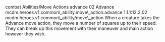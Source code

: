 <ability>
  <metadata>
    <class>combat</class>
    <file_dpath>Abilities/Move Actions</file_dpath>
    <item_id>advance</item_id>
    <item_index>02</item_index>
    <item_name>Advance</item_name>
    <scc>mcdm.heroes.v1:common\_ability.move\_action:advance</scc>
    <scdc>1.1.1:12.2:02</scdc>
    <source>mcdm.heroes.v1</source>
    <type>common\_ability/move\_action</type>
  </metadata>
  <effects>
    <effect type="mundane">When a creature takes the Advance move action, they move a number of squares up to their speed. They can break up this movement with their maneuver and main action however they wish.</effect>
  </effects>
</ability>
